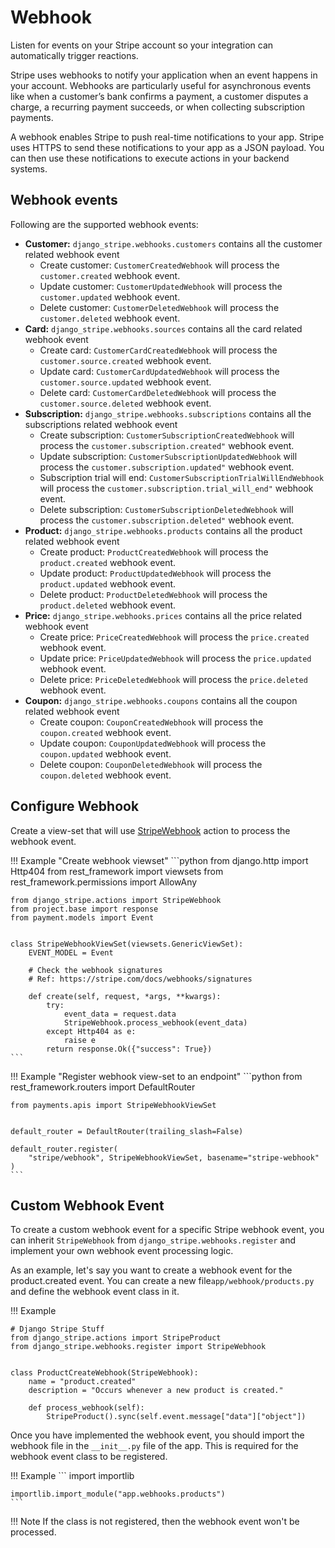 # Webhook

Listen for events on your Stripe account so your integration can automatically trigger reactions.

Stripe uses webhooks to notify your application when an event happens in your account. Webhooks are particularly useful for asynchronous events like when a customer’s bank confirms a payment, a customer disputes a charge, a recurring payment succeeds, or when collecting subscription payments.

A webhook enables Stripe to push real-time notifications to your app. Stripe uses HTTPS to send these notifications to your app as a JSON payload. You can then use these notifications to execute actions in your backend systems.

## Webhook events

Following are the supported webhook events:

* **Customer:** `django_stripe.webhooks.customers` contains all the customer related webhook event
    * Create customer: `CustomerCreatedWebhook` will process the `customer.created` webhook event.
    * Update customer: `CustomerUpdatedWebhook` will process the `customer.updated` webhook event.
    * Delete customer: `CustomerDeletedWebhook` will process the `customer.deleted` webhook event.
* **Card:** `django_stripe.webhooks.sources` contains all the card related webhook event
    * Create card: `CustomerCardCreatedWebhook` will process the `customer.source.created` webhook event.
    * Update card: `CustomerCardUpdatedWebhook` will process the `customer.source.updated` webhook event.
    * Delete card: `CustomerCardDeletedWebhook` will process the `customer.source.deleted` webhook event.
* **Subscription:** `django_stripe.webhooks.subscriptions` contains all the subscriptions related webhook event
    * Create subscription: `CustomerSubscriptionCreatedWebhook` will process the `customer.subscription.created"` webhook event.
    * Update subscription: `CustomerSubscriptionUpdatedWebhook` will process the `customer.subscription.updated"` webhook event.
    * Subscription trial will end: `CustomerSubscriptionTrialWillEndWebhook` will process the `customer.subscription.trial_will_end"` webhook event.
    * Delete subscription: `CustomerSubscriptionDeletedWebhook` will process the `customer.subscription.deleted"` webhook event.
* **Product:** `django_stripe.webhooks.products` contains all the product related webhook event
    * Create product: `ProductCreatedWebhook` will process the `product.created` webhook event.
    * Update product: `ProductUpdatedWebhook` will process the `product.updated` webhook event.
    * Delete product: `ProductDeletedWebhook` will process the `product.deleted` webhook event.
* **Price:** `django_stripe.webhooks.prices` contains all the price related webhook event
    * Create price: `PriceCreatedWebhook` will process the `price.created` webhook event.
    * Update price: `PriceUpdatedWebhook` will process the `price.updated` webhook event.
    * Delete price: `PriceDeletedWebhook` will process the `price.deleted` webhook event.
* **Coupon:** `django_stripe.webhooks.coupons` contains all the coupon related webhook event
    * Create coupon: `CouponCreatedWebhook` will process the `coupon.created` webhook event.
    * Update coupon: `CouponUpdatedWebhook` will process the `coupon.updated` webhook event.
    * Delete coupon: `CouponDeletedWebhook` will process the `coupon.deleted` webhook event.

## Configure Webhook

Create a view-set that will use [StripeWebhook](/library/actions/webhooks) action to process the webhook event.

!!! Example "Create webhook viewset"
    ```python
    from django.http import Http404
    from rest_framework import viewsets
    from rest_framework.permissions import AllowAny

    from django_stripe.actions import StripeWebhook
    from project.base import response
    from payment.models import Event


    class StripeWebhookViewSet(viewsets.GenericViewSet):
        EVENT_MODEL = Event

        # Check the webhook signatures
        # Ref: https://stripe.com/docs/webhooks/signatures

        def create(self, request, *args, **kwargs):
            try:
                event_data = request.data
                StripeWebhook.process_webhook(event_data)
            except Http404 as e:
                raise e
            return response.Ok({"success": True})
    ```

!!! Example "Register webhook view-set to an endpoint"
    ```python
    from rest_framework.routers import DefaultRouter

    from payments.apis import StripeWebhookViewSet


    default_router = DefaultRouter(trailing_slash=False)

    default_router.register(
        "stripe/webhook", StripeWebhookViewSet, basename="stripe-webhook"
    )
    ```

## Custom Webhook Event

To create a custom webhook event for a specific Stripe webhook event, you can inherit `StripeWebhook` from `django_stripe.webhooks.register` and implement your own webhook event processing logic.

As an example, let's say you want to create a webhook event for the product.created event. You can create a new file`app/webhook/products.py` and define the webhook event class in it.

!!! Example

```
# Django Stripe Stuff
from django_stripe.actions import StripeProduct
from django_stripe.webhooks.register import StripeWebhook


class ProductCreateWebhook(StripeWebhook):
    name = "product.created"
    description = "Occurs whenever a new product is created."

    def process_webhook(self):
        StripeProduct().sync(self.event.message["data"]["object"])
```

Once you have implemented the webhook event, you should import the webhook file in the `__init__.py` file of the app. This is required for the webhook event class to be registered.

!!! Example
    ```
    import importlib

    importlib.import_module("app.webhooks.products")
    ```

!!! Note
    If the class is not registered, then the webhook event won't be processed.
